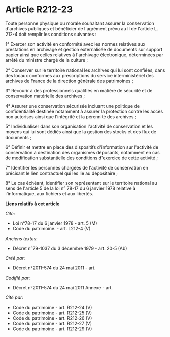 # Article R212-23

Toute personne physique ou morale souhaitant assurer la conservation d'archives publiques et bénéficier de l'agrément prévu
au II de l'article L. 212-4 doit remplir les conditions suivantes :

1° Exercer son activité en conformité avec les normes relatives aux prestations en archivage et gestion externalisée de
documents sur support papier ainsi que celles relatives à l'archivage électronique, déterminées par arrêté du ministre chargé
de la culture ;

2° Conserver sur le territoire national les archives qui lui sont confiées, dans des locaux conformes aux prescriptions du
service interministériel des archives de France de la direction générale des patrimoines ;

3° Recourir à des professionnels qualifiés en matière de sécurité et de conservation matérielle des archives ;

4° Assurer une conservation sécurisée incluant une politique de confidentialité destinée notamment à assurer la protection
contre les accès non autorisés ainsi que l'intégrité et la pérennité des archives ;

5° Individualiser dans son organisation l'activité de conservation et les moyens qui lui sont dédiés ainsi que la gestion des
stocks et des flux de documents ;

6° Définir et mettre en place des dispositifs d'information sur l'activité de conservation à destination des organismes
déposants, notamment en cas de modification substantielle des conditions d'exercice de cette activité ;

7° Identifier les personnes chargées de l'activité de conservation en précisant le lien contractuel qui les lie au
dépositaire ;

8° Le cas échéant, identifier son représentant sur le territoire national au sens de l'article 5 de la loi n° 78-17 du 6
janvier 1978 relative à l'informatique, aux fichiers et aux libertés.

**Liens relatifs à cet article**

_Cite_:

  - Loi n°78-17 du 6 janvier 1978 - art. 5 (M)
  - Code du patrimoine. - art. L212-4 (V)

_Anciens textes_:

  - Décret n°79-1037 du 3 décembre 1979 - art. 20-5 (Ab)

_Créé par_:

  - Décret n°2011-574 du 24 mai 2011  - art.

_Codifié par_:

  - Décret n°2011-574 du 24 mai 2011 Annexe - art.

_Cité par_:

  - Code du patrimoine - art. R212-24 (V)
  - Code du patrimoine - art. R212-25 (V)
  - Code du patrimoine - art. R212-26 (V)
  - Code du patrimoine - art. R212-27 (V)
  - Code du patrimoine - art. R212-29 (V)
